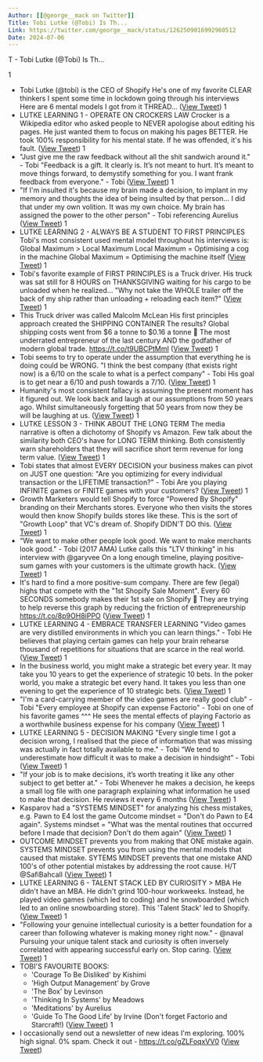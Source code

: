 ```yaml
---
Author: [[@george__mack on Twitter]]
Title: Tobi Lutke (@Tobi) Is Th...
Link: https://twitter.com/george__mack/status/1262509016992960512
Date: 2024-07-06
---
```

T - Tobi Lutke (@Tobi) Is Th...

1
- Tobi Lutke (@tobi) is the CEO of Shopify 
  He's one of my favorite CLEAR thinkers
  I spent some time in lockdown going through his interviews
  Here are 6 mental models I got from it
  THREAD... ([View Tweet](https://twitter.com/george__mack/status/1262509016992960512))
1
- LUTKE LEARNING 1 - OPERATE ON CROCKERS LAW
  Crocker is a Wikipedia editor who asked people to NEVER apologise about editing his pages. 
  He just wanted them to focus on making his pages BETTER.
  He took 100% responsibility for his mental state. If he was offended, it's his fault. ([View Tweet](https://twitter.com/george__mack/status/1262509018284724226))
1
- "Just give me the raw feedback without all the shit sandwich around it." - Tobi 
  "Feedback is a gift. It clearly is. It’s not meant to hurt. It’s meant to move things forward, to demystify something for you. I want frank feedback from everyone." - Tobi ([View Tweet](https://twitter.com/george__mack/status/1262509020159639553))
1
- "If I'm insulted it's because my brain made a decision, to implant in my memory and thoughts the idea of being insulted by that person... 
  I did that under my own volition. It was my own choice. My brain has assigned the power to the other person" - Tobi referencing Aurelius ([View Tweet](https://twitter.com/george__mack/status/1262509021812215811))
1
- LUTKE LEARNING 2 - ALWAYS BE A STUDENT TO FIRST PRINCIPLES
  Tobi's most consistent used mental model throughout his interviews is:
  Global Maximum > Local Maximum
  Local Maximum = Optimising a cog in the machine
  Global Maximum = Optimising the machine itself ([View Tweet](https://twitter.com/george__mack/status/1262509023900958722))
1
- Tobi's favorite example of FIRST PRINCIPLES is a Truck driver.
  His truck was sat still for 8 HOURS on THANKSGIVING waiting for his cargo to be unloaded when he realized...
  "Why not take the WHOLE trailer off the back of my ship rather than unloading + reloading each item?" ([View Tweet](https://twitter.com/george__mack/status/1262509025515786248))
1
- This Truck driver was called Malcolm McLean
  His first principles approach created the SHIPPING CONTAINER
  The results? 
  Global shipping costs went from $6 a tonne to $0.16 a tonne 🤯
  The most underrated entrepreneur of the last century AND the godfather of modern global trade. https://t.co/t9UBCPtMmI ([View Tweet](https://twitter.com/george__mack/status/1262509029290582016))
1
- Tobi seems to try to operate under the assumption that everything he is doing could be WRONG.
  "I think the best company (that exists right now) is a 6/10 on the scale to what is a perfect company" - Tobi
  His goal is to get near a 6/10 and push towards a 7/10. ([View Tweet](https://twitter.com/george__mack/status/1262509031744253952))
1
- Humanity's most consistent fallacy is assuming the present moment has it figured out. 
  We look back and laugh at our assumptions from 50 years ago. 
  Whilst simultaneously forgetting that 50 years from now they be will be laughing at us. ([View Tweet](https://twitter.com/george__mack/status/1262509033191243778))
1
- LUTKE LESSON 3 - THINK ABOUT THE LONG TERM
  The media narrative is often a dichotomy of Shopify vs Amazon.
  Few talk about the similarity both CEO's have for LONG TERM thinking.
  Both consistently warn shareholders that they will sacrifice short term revenue for long term value. ([View Tweet](https://twitter.com/george__mack/status/1262509034663534592))
1
- Tobi states that almost EVERY DECISION your business makes can pivot on JUST one question: 
  "Are you optimizing for every individual transaction or the LIFETIME transaction?" - Tobi
  Are you playing INFINITE games or FINITE games with your customers? ([View Tweet](https://twitter.com/george__mack/status/1262509035959484424))
1
- Growth Marketers would tell Shopify to force "Powered By Shopify" branding on their Merchants stores. 
  Everyone who then visits the stores would then know Shopify builds stores like these.
  This is the sort of "Growth Loop" that VC's dream of.
  Shopify DIDN'T DO this. ([View Tweet](https://twitter.com/george__mack/status/1262509037595308034))
1
- “We want to make other people look good. We want to make merchants look good." - Tobi (2017 AMA)
  Lutke calls this "LTV thinking" in his interview with @garyvee
  On a long enough timeline, playing positive-sum games with your customers is the ultimate growth hack. ([View Tweet](https://twitter.com/george__mack/status/1262509038933356544))
1
- It's hard to find a more positive-sum company. 
  There are few (legal) highs that compete with the "1st Shopify Sale Moment".
  Every 60 SECONDS somebody makes their 1st sale on Shopify 🤯
  They are trying to help reverse this graph by reducing the friction of entrepreneurship https://t.co/8p9OH8iPPO ([View Tweet](https://twitter.com/george__mack/status/1262509040283922432))
1
- LUTKE LEARNING 4 - EMBRACE TRANSFER LEARNING
  "Video games are very distilled environments in which you can learn things." - Tobi
  He believes that playing certain games can help your brain rehearse thousand of repetitions for situations that are scarce in the real world. ([View Tweet](https://twitter.com/george__mack/status/1262509042250985474))
1
- In the business world, you might make a strategic bet every year.
  It may take you 10 years to get the experience of strategic 10 bets.
  In the poker world, you make a strategic bet every hand. 
  It takes you less than one evening to get the experience of 10 strategic bets. ([View Tweet](https://twitter.com/george__mack/status/1262509045442924545))
1
- "I'm a card-carrying member of the video games are really good club" - Tobi
  "Every employee at Shopify can expense Factorio" - Tobi on one of his favorite games
  ^^^ He sees the mental effects of playing Factorio as a worthwhile business expense for his company ([View Tweet](https://twitter.com/george__mack/status/1262509047493902337))
1
- LUTKE LEARNING 5 - DECISION MAKING
  "Every single time I got a decision wrong, I realised that the piece of information that was missing was actually in fact totally available to me." - Tobi 
  “We tend to underestimate how difficult it was to make a decision in hindsight” - Tobi ([View Tweet](https://twitter.com/george__mack/status/1262509049343545344))
1
- "If your job is to make decisions, it’s worth treating it like any other subject to get better at." - Tobi 
  Whenever he makes a decision, he keeps a small log file with one paragraph explaining what information he used to make that decision. 
  He reviews it every 6 months ([View Tweet](https://twitter.com/george__mack/status/1262509052740997121))
1
- Kasparov had a "SYSTEMS MINDSET" for analyzing his chess mistakes, e.g. Pawn to E4 lost the game
  Outcome mindset = "Don't do Pawn to E4 again". 
  Systems mindset = "What was the mental routines that occurred before I made that decision? Don't do them again" ([View Tweet](https://twitter.com/george__mack/status/1262509055085510657))
1
- OUTCOME MINDSET prevents you from making that ONE mistake again. 
  SYSTEMS MINDSET prevents you from using the mental models that caused that mistake. 
  SYTEMS MINDSET prevents that one mistake AND 100's of other potential mistakes by addressing the root cause.
  H/T @SafiBahcall ([View Tweet](https://twitter.com/george__mack/status/1262509057811910656))
1
- LUTKE LEARNING 6 - TALENT STACK LED BY CURIOSITY > MBA 
  He didn't have an MBA. He didn't grind 100-hour workweeks. 
  Instead, he played video games (which led to coding) and he snowboarded (which led to an online snowboarding store). 
  This 'Talent Stack' led to Shopify. ([View Tweet](https://twitter.com/george__mack/status/1262509059841953801))
1
- "Following your genuine intellectual curiosity is a better foundation for a career than following whatever is making money right now." - @naval 
  Pursuing your unique talent stack and curiosity is often inversely correlated with appearing successful early on. 
  Stop caring. ([View Tweet](https://twitter.com/george__mack/status/1262509061515481089))
1
- TOBI'S FAVOURITE BOOKS: 
  - 'Courage To Be Disliked' by Kishimi
  - 'High Output Management' by Grove 
  - 'The Box' by Levinson 
  - 'Thinking In Systems' by Meadows 
  - 'Meditations' by Aurelius 
  - 'Guide To The Good Life' by Irvine
  (Don't forget Factorio and Starcraft!) ([View Tweet](https://twitter.com/george__mack/status/1262509064396976130))
1
- I occasionally send out a newsletter of new ideas I'm exploring. 
  100% high signal. 0% spam. 
  Check it out - https://t.co/gZLFoqxVV0 ([View Tweet](https://twitter.com/george__mack/status/1350728313866752000))
